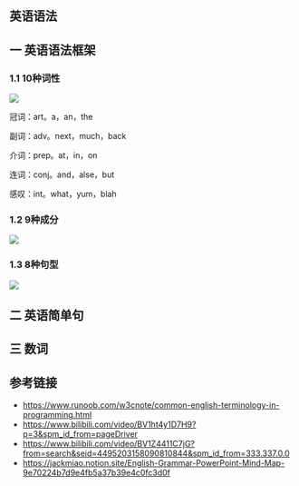 ## 英语语法

## 一 英语语法框架

### 1.1 10种词性

![](https://kaliarch-bucket-1251990360.cos.ap-beijing.myqcloud.com/blog_img/20220303130747.png)

冠词：art。a，an，the

副词：adv。next，much，back

介词：prep。at，in，on

连词：conj。and，alse，but

感叹：int。what，yum，blah

### 1.2 9种成分

![](https://kaliarch-bucket-1251990360.cos.ap-beijing.myqcloud.com/blog_img/20220303131955.png)

### 1.3 8种句型

![](https://kaliarch-bucket-1251990360.cos.ap-beijing.myqcloud.com/blog_img/20220303132032.png)





## 二 英语简单句





## 三 数词





## 参考链接

* https://www.runoob.com/w3cnote/common-english-terminology-in-programming.html
* https://www.bilibili.com/video/BV1ht4y1D7H9?p=3&spm_id_from=pageDriver
* https://www.bilibili.com/video/BV1Z4411C7jG?from=search&seid=4495203158090810844&spm_id_from=333.337.0.0
* https://jackmiao.notion.site/English-Grammar-PowerPoint-Mind-Map-9e70224b7d9e4fb5a37b39e4c0fc3d0f